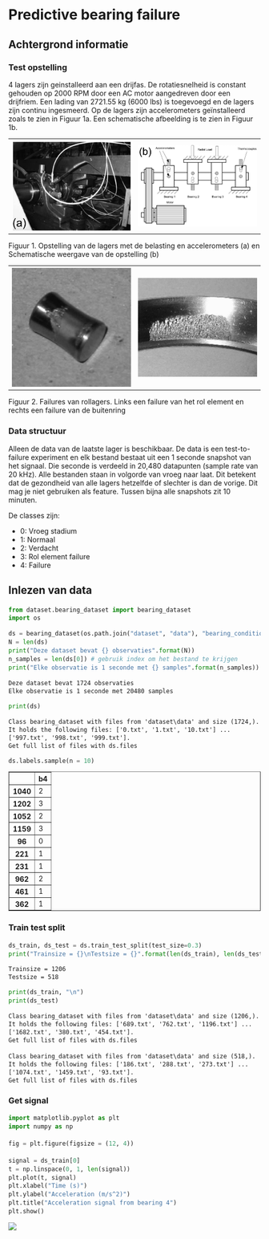 # Predictive bearing failure

## Achtergrond informatie

### Test opstelling
4 lagers zijn geinstalleerd aan een drijfas. De rotatiesnelheid is constant gehouden op 2000 RPM door een AC motor aangedreven door een drijfriem. Een lading van 2721.55 kg (6000 lbs) is toegevoegd en de lagers zijn continu ingesmeerd. Op de lagers zijn accelerometers geïnstalleerd zoals te zien in Figuur 1a. Een schematische afbeelding is te zien in Figuur 1b.

<table>
    <tr>
    <th> <img src="img/setup.png" style="width: 320px;"/>
    <th> <img src="img/setup_drawing.png" style="width: 320px;"/>
    </tr>
</table>  
Figuur 1. Opstelling van de lagers met de belasting en accelerometers (a) en Schematische weergave van de opstelling (b)

<table>
    <tr>
    <th> <img src="img/rol_element_fail.png" style="width: 240px;"/> 
    <th><img src="img/buitenring_failure.png" style="width: 240px;"/>
    </tr>
</table>
Figuur 2. Failures van rollagers. Links een failure van het rol element en rechts een failure van de buitenring

### Data structuur
Alleen de data van de laatste lager is beschikbaar. De data is een test-to-failure experiment en elk bestand bestaat uit een 1 seconde snapshot van het signaal. Die seconde is verdeeld in 20,480 datapunten (sample rate van 20 kHz). Alle bestanden staan in volgorde van vroeg naar laat. Dit betekent dat de gezondheid van alle lagers hetzelfde of slechter is dan de vorige. Dit mag je niet gebruiken als feature. Tussen bijna alle snapshots zit 10 minuten. 

De classes zijn:
- 0: Vroeg stadium
- 1: Normaal
- 2: Verdacht
- 3: Rol element failure
- 4: Failure

## Inlezen van data


```python
from dataset.bearing_dataset import bearing_dataset
import os
```


```python
ds = bearing_dataset(os.path.join("dataset", "data"), "bearing_conditions.csv")
N = len(ds)
print("Deze dataset bevat {} observaties".format(N))
n_samples = len(ds[0]) # gebruik index om het bestand te krijgen
print("Elke observatie is 1 seconde met {} samples".format(n_samples))
```

    Deze dataset bevat 1724 observaties
    Elke observatie is 1 seconde met 20480 samples
    


```python
print(ds)
```

    Class bearing_dataset with files from 'dataset\data' and size (1724,). It holds the following files: ['0.txt', '1.txt', '10.txt'] ... ['997.txt', '998.txt', '999.txt'].
    Get full list of files with ds.files
    


```python
ds.labels.sample(n = 10)
```




<div>
<style scoped>
    .dataframe tbody tr th:only-of-type {
        vertical-align: middle;
    }

    .dataframe tbody tr th {
        vertical-align: top;
    }

    .dataframe thead th {
        text-align: right;
    }
</style>
<table border="1" class="dataframe">
  <thead>
    <tr style="text-align: right;">
      <th></th>
      <th>b4</th>
    </tr>
  </thead>
  <tbody>
    <tr>
      <th>1040</th>
      <td>2</td>
    </tr>
    <tr>
      <th>1202</th>
      <td>3</td>
    </tr>
    <tr>
      <th>1052</th>
      <td>2</td>
    </tr>
    <tr>
      <th>1159</th>
      <td>3</td>
    </tr>
    <tr>
      <th>96</th>
      <td>0</td>
    </tr>
    <tr>
      <th>221</th>
      <td>1</td>
    </tr>
    <tr>
      <th>231</th>
      <td>1</td>
    </tr>
    <tr>
      <th>962</th>
      <td>2</td>
    </tr>
    <tr>
      <th>461</th>
      <td>1</td>
    </tr>
    <tr>
      <th>362</th>
      <td>1</td>
    </tr>
  </tbody>
</table>
</div>



### Train test split


```python
ds_train, ds_test = ds.train_test_split(test_size=0.3)
print("Trainsize = {}\nTestsize = {}".format(len(ds_train), len(ds_test)))
```

    Trainsize = 1206
    Testsize = 518
    


```python
print(ds_train, "\n")
print(ds_test)
```

    Class bearing_dataset with files from 'dataset\data' and size (1206,). It holds the following files: ['689.txt', '762.txt', '1196.txt'] ... ['1682.txt', '380.txt', '454.txt'].
    Get full list of files with ds.files 
    
    Class bearing_dataset with files from 'dataset\data' and size (518,). It holds the following files: ['186.txt', '288.txt', '273.txt'] ... ['1074.txt', '1459.txt', '93.txt'].
    Get full list of files with ds.files
    

### Get signal


```python
import matplotlib.pyplot as plt
import numpy as np

fig = plt.figure(figsize = (12, 4))

signal = ds_train[0]
t = np.linspace(0, 1, len(signal))
plt.plot(t, signal)
plt.xlabel("Time (s)")
plt.ylabel("Acceleration (m/s^2)")
plt.title("Acceleration signal from bearing 4")
plt.show()
```


    
<img src="img/output_12_0.png.png" style="width: 240px;"/>  
    



```python

```
